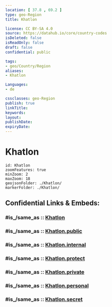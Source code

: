 ```yaml
---
location: [ 37.8 , 69.2 ] 
type: geo-Region
title: Khatlon

license: CC BY-SA 4.0
source: https://datahub.io/core/country-codes
isDeleted: false
isReadOnly: false
draft: false
confidential: public

tags:
- geo/Country/Region
aliases:
- Khatlon

Languages:
- de

cssclasses: geo-Region
publish: true
linkTitle: 
keywords: 
layout: 
publishDate: 
expiryDate: 
---
```


# Khatlon

```leaflet
id: Khatlon
zoomFeatures: true 
minZoom: 2 
maxZoom: 18
geojsonFolder: ./Khatlon/
markerFolder: ./Khatlon/
```


## Confidential Links & Embeds: 

### #is_/same_as :: [Khatlon](/_Standards/Earth/Continent/Asia/Asia~Central/Tajikistan/Counties/Khatlon.md) 

### #is_/same_as :: [Khatlon.public](/_public/Earth/Continent/Asia/Asia~Central/Tajikistan/Counties/Khatlon.public.md) 

### #is_/same_as :: [Khatlon.internal](/_internal/Earth/Continent/Asia/Asia~Central/Tajikistan/Counties/Khatlon.internal.md) 

### #is_/same_as :: [Khatlon.protect](/_protect/Earth/Continent/Asia/Asia~Central/Tajikistan/Counties/Khatlon.protect.md) 

### #is_/same_as :: [Khatlon.private](/_private/Earth/Continent/Asia/Asia~Central/Tajikistan/Counties/Khatlon.private.md) 

### #is_/same_as :: [Khatlon.personal](/_personal/Earth/Continent/Asia/Asia~Central/Tajikistan/Counties/Khatlon.personal.md) 

### #is_/same_as :: [Khatlon.secret](/_secret/Earth/Continent/Asia/Asia~Central/Tajikistan/Counties/Khatlon.secret.md)

